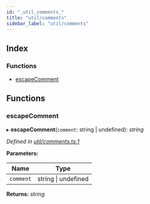```yaml
---
id: "_util_comments_"
title: "util/comments"
sidebar_label: "util/comments"
---
```


## Index

### Functions

* [escapeComment](_util_comments_.md#escapecomment)

## Functions

###  escapeComment

▸ **escapeComment**(`comment`: string | undefined): *string*

*Defined in [util/comments.ts:1](https://github.com/aerogear/graphback/blob/b39280e7/packages/graphql-migrations/src/util/comments.ts#L1)*

**Parameters:**

Name | Type |
------ | ------ |
`comment` | string &#124; undefined |

**Returns:** *string*
